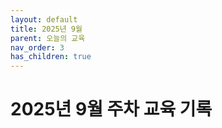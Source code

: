 ```yaml
---
layout: default
title: 2025년 9월
parent: 오늘의 교육
nav_order: 3
has_children: true
---
```


# 2025년 9월 주차 교육 기록




